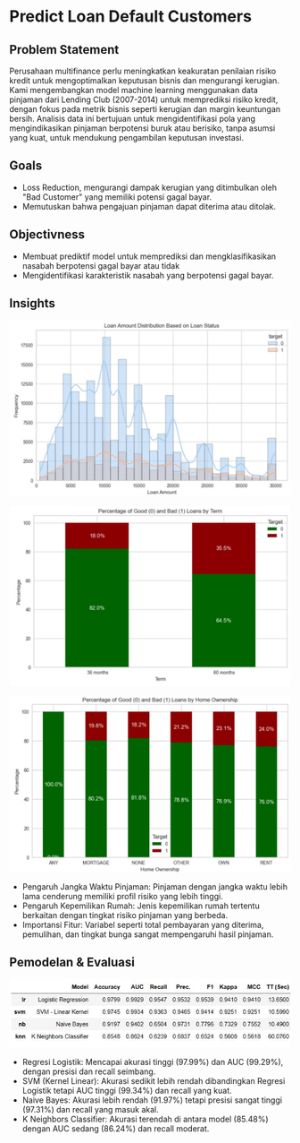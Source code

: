 # Predict Loan Default Customers

## Problem Statement

Perusahaan multifinance perlu meningkatkan keakuratan penilaian risiko kredit untuk mengoptimalkan keputusan bisnis dan mengurangi kerugian. Kami mengembangkan model machine learning menggunakan data pinjaman dari Lending Club (2007-2014) untuk memprediksi risiko kredit, dengan fokus pada metrik bisnis seperti kerugian dan margin keuntungan bersih. Analisis data ini bertujuan untuk mengidentifikasi pola yang mengindikasikan pinjaman berpotensi buruk atau berisiko, tanpa asumsi yang kuat, untuk mendukung pengambilan keputusan investasi.

## Goals

- Loss Reduction, mengurangi dampak kerugian yang ditimbulkan oleh "Bad Customer" yang memiliki potensi gagal bayar.
- Memutuskan bahwa pengajuan pinjaman dapat diterima atau ditolak.

## Objectivness

- Membuat prediktif model untuk memprediksi dan mengklasifikasikan nasabah berpotensi gagal bayar atau tidak
- Mengidentifikasi karakteristik nasabah yang berpotensi gagal bayar.

## Insights

![Univariate_1](https://github.com/M-Fatoni/IDX_Partners/blob/main/img/LoanAmount.JPG)

![Univariate_2](https://github.com/M-Fatoni/IDX_Partners/blob/main/img/Term.JPG)

![Univariate_3](https://github.com/M-Fatoni/IDX_Partners/blob/main/img/HouseOwnership.JPG)

- Pengaruh Jangka Waktu Pinjaman: Pinjaman dengan jangka waktu lebih lama cenderung memiliki profil risiko yang lebih tinggi.
- Pengaruh Kepemilikan Rumah: Jenis kepemilikan rumah tertentu berkaitan dengan tingkat risiko pinjaman yang berbeda.
- Importansi Fitur: Variabel seperti total pembayaran yang diterima, pemulihan, dan tingkat bunga sangat mempengaruhi hasil pinjaman.

## Pemodelan & Evaluasi

![Univariate_3](https://github.com/M-Fatoni/IDX_Partners/blob/main/img/model_ml.JPG)

- Regresi Logistik: Mencapai akurasi tinggi (97.99%) dan AUC (99.29%), dengan presisi dan recall seimbang.
- SVM (Kernel Linear): Akurasi sedikit lebih rendah dibandingkan Regresi Logistik tetapi AUC tinggi (99.34%) dan recall yang kuat.
- Naive Bayes: Akurasi lebih rendah (91.97%) tetapi presisi sangat tinggi (97.31%) dan recall yang masuk akal.
- K Neighbors Classifier: Akurasi terendah di antara model (85.48%) dengan AUC sedang (86.24%) dan recall moderat.


